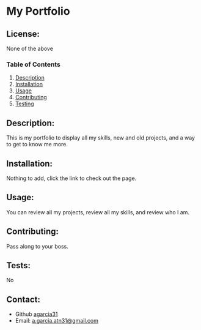 # My Portfolio
  ## License:
  None of the above
  ### Table of Contents
  1. [Description](#description)
  2. [Installation](#installation)
  3. [Usage](#usage)
  4. [Contributing](#contributing)
  5. [Testing](#testing)


  ## Description:
  This is my portfolio to display all my skills, new and old projects, and a way to get to know me more.
  ## Installation:
  Nothing to add, click the link to check out the page.
  ## Usage:
  You can review all my projects, review all my skills, and review who I am.
  ## Contributing:
  Pass along to your boss.
  ## Tests:
  No
  ## Contact:
  - Github [agarcia31](https://github.com/agarcia31)
  - Email: [a.garcia.atn31@gmail.com](mailto:a.garcia.atn31@gmail.com)